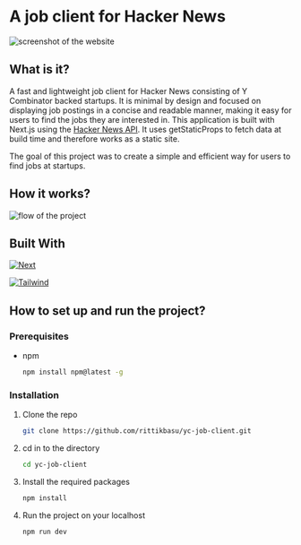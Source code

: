 # A job client for Hacker News

![screenshot of the website](https://ik.imagekit.io/zwcfsadeijm/yc-job-client_lqA7bHbtq.png?ik-sdk-version=javascript-1.4.3&updatedAt=1669122813353)

## What is it?
A fast and lightweight job client for Hacker News consisting of Y Combinator backed startups. It is minimal by design and focused on displaying job postings in a concise and readable manner, making it easy for users to find the jobs they are interested in. This application is built with Next.js using the [Hacker News API](https://github.com/HackerNews/API). It uses getStaticProps to fetch data at build time and therefore works as a static site. 

The goal of this project was to create a simple and efficient way for users to find jobs at startups.

## How it works?
![flow of the project](https://ik.imagekit.io/zwcfsadeijm/job-client-excalidraw_ks36ZesrcR.png?ik-sdk-version=javascript-1.4.3&updatedAt=1669124802340)

## Built With

[![Next][Next.js]][Next-url]

[![Tailwind][Tailwind.com]][Tailwind-url]

## How to set up and run the project?

### Prerequisites

- npm
  ```sh
  npm install npm@latest -g
  ```

### Installation

1. Clone the repo
   ```sh
   git clone https://github.com/rittikbasu/yc-job-client.git
   ```
2. cd in to the directory
   ```sh
   cd yc-job-client
   ```
3. Install the required packages
   ```sh
   npm install
   ```
4. Run the project on your localhost
   ```sh
   npm run dev
   ```
   
[Next.js]: https://img.shields.io/badge/Next_JS-20232A?style=for-the-badge&logo=next.js&logoColor=white
[Next-url]: https://nextjs.org/
[Tailwind.com]: https://img.shields.io/badge/Tailwind-white?style=for-the-badge&logo=tailwindcss&logoColor=blue
[Tailwind-url]: https://tailwindcss.com/
